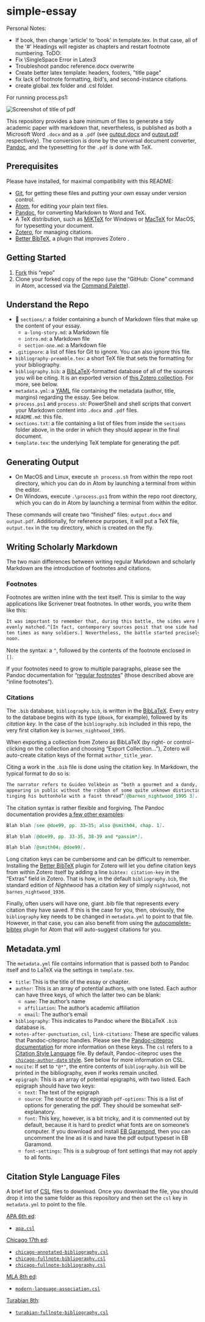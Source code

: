 # simple-essay

Personal Notes:
 - If book, then change 'article' to 'book' in template.tex. In that case, all of the '#' Headings will register as chapters and restart footnote numbering.
ToDO:
 - Fix \SingleSpace Error in Latex3
 - Troubleshoot pandoc reference.docx overwrite
 - Create better latex template: headers, footers, "title page"
 - fix lack of footnote formatting, ibid's, and second-instance citations.
 - create global .tex folder and .csl folder.

For running process.ps1:
<!-- "~\BIN\process.ps1" -->
![Screenshot of title of pdf](https://i.imgur.com/2KtAfeq.png)

This repository provides a bare minimum of files to generate a tidy academic
paper with markdown that, nevertheless, is published as both a Microsoft Word
`.docx` and as a `.pdf` (see
[output.docx](https://github.com/plain-plain-text/simple-essay/blob/master/output.docx)
and
[output.pdf](https://github.com/plain-plain-text/simple-essay/blob/master/output.pdf)
respectively). The conversion is done by the universal document
converter, [Pandoc](http://pandoc.org), and the typesetting for the `.pdf` is
done with TeX.

## Prerequisites

Please have installed, for maximal compatibility with this README:

* [Git](http://git-scm.com), for getting these files and putting your own essay under version control.
* [Atom](http://atom.io), for editing your plain text files.
* [Pandoc](http://pandoc.org), for converting Markdown to Word and TeX.
* A TeX distribution, such as [MiKTeX](http://miktex.org) for Windows or [MacTeX](https://www.tug.org/mactex/) for MacOS, for typesetting your document.
* [Zotero](http://zotero.org), for managing citations.
* [Better BibTeX](https://retorque.re/zotero-better-bibtex/), a plugin that improves Zotero .

## Getting Started

1. [Fork](https://help.github.com/articles/fork-a-repo/) this “repo”
1. Clone your forked copy of the repo (use the “GitHub: Clone” command in
   Atom, accessed via the [Command
   Palette](https://atom.io/packages/command-palette)).

## Understand the Repo

* 📁 `sections/`: a folder containing a bunch of Markdown files that make up
the content of your essay.
    * `a-long-story.md`: a Markdown file
    * `intro.md`: a Markdown file
    * `section-one.md`: a Markdown file
* `.gitignore`: a list of files for Git to ignore. You can also ignore this
file.
* `bibliography-preamble.tex`: a short TeX file that sets the formatting for
your bibliography.
* `bibliography.bib`: a
[BibLaTeX](https://ctan.org/pkg/biblatex?lang=en)-formatted database of all of
the sources you will be citing. It is an exported version of [this Zotero
collection](https://www.zotero.org/moacir/items/collectionKey/7G84VPGE). For
more, see below.
* `metadata.yml`: a [YAML](https://learnxinyminutes.com/docs/yaml/) file
containing the metadata (author, title, margins) regarding the essay. See
below.
* `process.ps1` and `process.sh`: PowerShell and shell scripts that convert
your Markdown content into `.docx` and `.pdf` files.
* `README.md`: this file.
* `sections.txt`: a file containing a list of files from inside the `sections` folder above, in the order in which they should appear in the final document.
* `template.tex`: the underlying TeX template for generating the pdf.

## Generating Output

* On MacOS and Linux, execute `sh process.sh` from within the repo root
directory, which you can do in Atom by launching a terminal from within the
editor.
* On Windows, execute `.\process.ps1` from within the repo root directory,
which you can do in Atom by launching a terminal from within the editor.

These commands will create two “finished” files: `output.docx` and
`output.pdf`. Additionally, for reference purposes, it will put a TeX file,
`output.tex` in the `tmp` directory, which is created on the fly.

## Writing Scholarly Markdown

The two main differences between writing regular Markdown and scholarly
Markdown are the introduction of footnotes and citations.

### Footnotes

Footnotes are written inline with the text itself. This is similar to the way
applications like Scrivener treat footnotes. In other words, you write them
like this:

```markdown
It was important to remember that, during this battle, the sides were hardly
evenly matched.^[In fact, contemporary sources posit that one side had nearly
ten times as many soldiers.] Nevertheless, the battle started precisely at
noon.
```

Note the syntax: a `^`, followed by the contents of the footnote enclosed in
`[]`.

If your footnotes need to grow to multiple paragraphs, please see the Pandoc
documentation for “[regular
footnotes](https://pandoc.org/MANUAL.html#footnotes)” (those described above
are “inline footnotes”).

### Citations

The `.bib` database, `bibliography.bib`, is written in the
[BibLaTeX](https://ctan.org/pkg/biblatex?lang=en). Every entry to the database
begins with its type (`@book`, for example), followed by its *citation key*.
In the case of the `bibliography.bib` included in this repo, the very first
citation key is `barnes_nightwood_1995`.

When exporting a collection from Zotero as BibLaTeX (by right- or
control-clicking on the collection and choosing “Export Collection…”), Zotero
will auto-create citation keys of the format `author_title_year`.

Citing a work in the `.bib` file is done using the citation key. In Markdown,
the typical format to do so is:

```markdown
The narrator refers to Guideo Volkbein as “both a gourmet and a dandy, never
appearing in public without the ribbon of some quite unknown distinction
tinging his buttonhole with a faint thread”[@barnes_nightwood_1995 3].
```

The citation syntax is rather flexible and forgiving. The Pandoc documentation
provides [a few other examples](https://pandoc.org/MANUAL.html#citations):

```markdown
Blah blah [see @doe99, pp. 33–35; also @smith04, chap. 1].

Blah blah [@doe99, pp. 33-35, 38-39 and *passim*].

Blah blah [@smith04; @doe99].
```

Long citation keys can be cumbersome and can be difficult to remember.
Installing the [Better BibTeX](https://retorque.re/zotero-better-bibtex/)
plugin for Zotero will let you define citation keys from within Zotero itself
by adding a line `bibtex: citation-key` in the “Extras” field in Zotero. That
is how, in the default `bibliography.bib`, the standard edition of _Nightwood_
has a citation key of simply `nightwood`, not `barnes_nightwood_1936`.

Finally, often users will have one, giant .bib file that represents every
citation they have saved. If this is the case for you, then, obviously, the
`bibliography` key needs to be changed in `metadata.yml` to point to that
file. However, in that case, you can also benefit from using the
[autocomplete-bibtex](https://atom.io/packages/autocomplete-bibtex) plugin for
Atom that will auto-suggest citations for you.

## Metadata.yml

The `metadata.yml` file contains information that is passed both to Pandoc
itself and to LaTeX via the settings in `template.tex`.

* `title`: This is the title of the essay or chapter.
* `author`: This is an array of potential authors, with one listed. Each
author can have three keys, of which the latter two can be blank:
    * `name`: The author’s name
    * `affiliation`: The author’s academic affiliation
    * `email`: The author’s email
* `bibliography`: This indicates to Pandoc where the BibLaTeX `.bib` database
is.
* `notes-after-punctuation`, `csl`, `link-citations`: These are specific
values that Pandoc-citeproc handles. Please see the [Pandoc-citeproc
documentation](https://github.com/jgm/pandoc-citeproc/blob/master/man/pandoc-citeproc.1.md)
for more information on these keys. The `csl` refers to a [Citation Style
Language](https://citationstyles.org/) file. By default, Pandoc-citeproc uses
the [`chicago-author-date`
style](https://github.com/citation-style-language/styles/blob/master/chicago-author-date.csl).
See below for more information on CSL.
* `nocite`: If set to `"@*"`, the entire contents of `bibliography.bib` will
be printed in the bibliography, even if works remain uncited.
* `epigraph`: This is an array of potential epigraphs, with two listed. Each
epigraph should have two keys:
    * `text`: The text of the epigraph
    * `source`: The source of the epigraph
`pdf-options`: This is a list of options for generating the pdf. They should
be somewhat self-explanatory.
    * `font`: This key, however, is a bit tricky, and it is commented out by
    default, because it is hard to predict what fonts are on someone’s
    computer. If you download and install [EB
    Garamond](http://www.georgduffner.at/ebgaramond/index.html), then you can
    uncomment the line as it is and have the pdf output typeset in EB
    Garamond.
    * `font-settings`: This is a subgroup of font settings that may not apply
    to all fonts.

## Citation Style Language Files

A brief list of [CSL](http://citationstyles.org) files to download. Once you
download the file, you should drop it into the same folder as this repository
and then set the `csl` key in `metadata.yml` to point to the file.

[APA 6th ed](http://www.apa.org):

* [`apa.csl`](https://github.com/citation-style-language/styles/blob/master/apa.csl)

[Chicago 17th ed](http://chicagomanualofstyle.org):

* [`chicago-annotated-bibliography.csl`](https://github.com/citation-style-language/styles/blob/master/chicago-annotated-bibliography.csl)
* [`chicago-fullnote-bibliography.csl`](https://github.com/citation-style-language/styles/blob/master/chicago-fullnote-bibliography.csl)
* [`chicago-fullnote-bibliography.csl`](https://github.com/citation-style-language/styles/blob/master/chicago-fullnote-bibliography.csl)

[MLA 8th ed](http://www.mla.org):

* [`modern-language-association.csl`](https://github.com/citation-style-language/styles/blob/master/modern-language-association.csl)

[Turabian
8th](https://en.wikipedia.org/wiki/A_Manual_for_Writers_of_Research_Papers,_Theses,_and_Dissertations):

* [`turabian-fullnote-bibliography.csl`](https://github.com/citation-style-language/styles/blob/master/turabian-fullnote-bibliography.csl)
